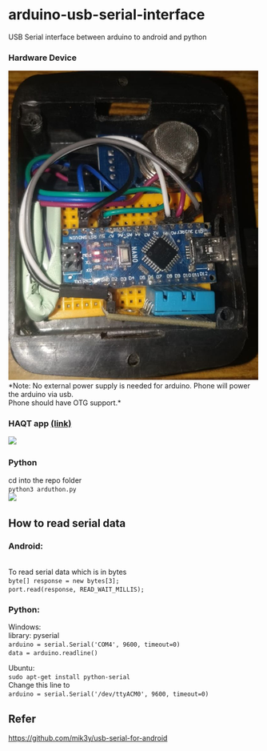 # arduino-usb-serial-interface
USB Serial interface between arduino to android and python

### Hardware Device  
<img src="device_01.jpg" width="500">   
*Note: No external power supply is needed for arduino. Phone will power the arduino via usb.<br>
Phone should have OTG support.*


### HAQT app <a href="https://drive.google.com/open?id=1QkfwZ5lyCaG8pm2cIbEduOcPqybLoP3Q" target="_blank">(link)</a><br>

<img src="https://i.imgur.com/ISrUXYS.jpg" width="200">

### Python
cd into the repo folder   
`python3 arduthon.py`  
<img src="https://i.imgur.com/fgwAiWX.png" width="700">

## How to read serial data 
### Android:
<br>To read serial data which is in bytes  
```byte[] response = new bytes[3];```   
```port.read(response, READ_WAIT_MILLIS);```

### Python:  
Windows:  
library: pyserial<br>
```arduino = serial.Serial('COM4', 9600, timeout=0)```<br>
```data = arduino.readline() ```

Ubuntu:  
`sudo apt-get install python-serial`  
Change this line to  
`arduino = serial.Serial('/dev/ttyACM0', 9600, timeout=0)`  

## Refer
https://github.com/mik3y/usb-serial-for-android
